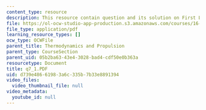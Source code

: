 ```yaml
---
content_type: resource
description: This resource contain question and its solution on First Law of Thermodynamics.
file: https://ol-ocw-studio-app-production.s3.amazonaws.com/courses/16-01-unified-engineering-i-ii-iii-iv-fall-2005-spring-2006/d739e48661983a6c335b7b33e8891394_q7_1.PDF
file_type: application/pdf
learning_resource_types: []
ocw_type: OCWFile
parent_title: Thermodynamics and Propulsion
parent_type: CourseSection
parent_uid: 05b2ba63-43e4-3028-bad4-cdf50e0b363a
resourcetype: Document
title: q7_1.PDF
uid: d739e486-6198-3a6c-335b-7b33e8891394
video_files:
  video_thumbnail_file: null
video_metadata:
  youtube_id: null
---
```

